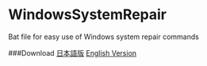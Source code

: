 # WindowsSystemRepair
Bat file for easy use of Windows system repair commands

###Download
[日本語版](https://github.com/Mikou2761210/WindowsSystemRepair/releases/tag/Japanese)
[English Version](https://github.com/Mikou2761210/WindowsSystemRepair/releases/tag/English)
